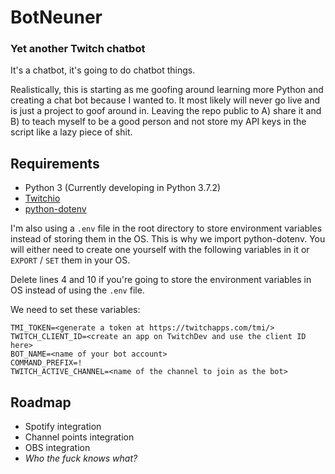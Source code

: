 # BotNeuner

### Yet another Twitch chatbot

It's a chatbot, it's going to do chatbot things.

Realistically, this is starting as me goofing around learning more Python and creating a chat bot because I wanted to.
It most likely will never go live and is just a project to goof around in. Leaving the repo public to A) share it and B)
to teach myself to be a good person and not store my API keys in the script like a lazy piece of shit.

## Requirements

- Python 3 (Currently developing in Python 3.7.2)
- [Twitchio](https://github.com/TwitchIO/TwitchIO)
- [python-dotenv](https://pypi.org/project/python-dotenv/)

I'm also using a `.env` file in the root directory to store environment variables instead of storing them in the OS.
This is why we import python-dotenv. You will either need to create one yourself with the following variables in it or
`EXPORT` / `SET` them in your OS.

Delete lines 4 and 10 if you're going to store the environment variables in OS instead of using the `.env` file.

We need to set these variables:

```
TMI_TOKEN=<generate a token at https://twitchapps.com/tmi/>
TWITCH_CLIENT_ID=<create an app on TwitchDev and use the client ID here>
BOT_NAME=<name of your bot account>
COMMAND_PREFIX=!
TWITCH_ACTIVE_CHANNEL=<name of the channel to join as the bot>
```

## Roadmap

- Spotify integration
- Channel points integration
- OBS integration
- _Who the fuck knows what?_